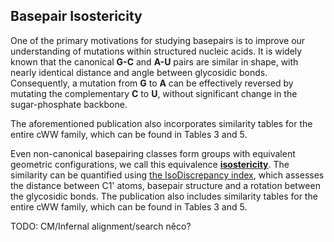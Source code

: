 ## Basepair Isostericity

One of the primary motivations for studying basepairs is to improve our understanding of mutations within structured nucleic acids.
It is widely known that the canonical **G-C** and **A-U** pairs are similar in shape, with nearly identical distance and angle between glycosidic bonds.
Consequently, a mutation from **G** to **A** can be effectively reversed by mutating the complementary **C** to **U**, without significant change in the sugar-phosphate backbone.

The aforementioned publication also incorporates similarity tables for the entire cWW family, which can be found in Tables 3 and 5.

Even non-canonical basepairing classes form groups with equivalent geometric configurations, we call this equivalence [**isostericity**](https://doi.org/10.1016/j.febslet.2014.06.031).
The similarity can be quantified using [the IsoDiscrepancy index](https://doi.org/10.1093/nar/gkp011), which assesses the distance between C1' atoms, basepair structure and a rotation between the glycosidic bonds.
The publication also includes similarity tables for the entire cWW family, which can be found in Tables 3 and 5.

<!-- Tools like [Infernal](https://doi.org/10.1093/bioinformatics/btp157) can utilize structural information (albeit in the form of an MSA) -->


TODO: CM/Infernal alignment/search něco?
